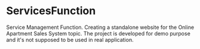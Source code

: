# ServicesFunction
Service Management Function. 
Creating a standalone website for the Online Apartment Sales System topic. 
The project is developed for demo purpose and it's not supposed to be used in real application.
